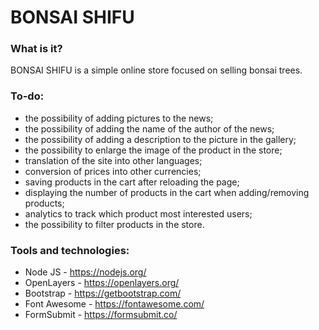 # BONSAI SHIFU

### What is it?
BONSAI SHIFU is a simple online store focused on selling bonsai trees.

### To-do:
- the possibility of adding pictures to the news;
- the possibility of adding the name of the author of the news;
- the possibility of adding a description to the picture in the gallery;
- the possibility to enlarge the image of the product in the store;
- translation of the site into other languages;
- conversion of prices into other currencies;
- saving products in the cart after reloading the page;
- displaying the number of products in the cart when adding/removing products;
- analytics to track which product most interested users;
- the possibility to filter products in the store.

### Tools and technologies:
- Node JS - https://nodejs.org/
- OpenLayers - https://openlayers.org/
- Bootstrap - https://getbootstrap.com/
- Font Awesome - https://fontawesome.com/
- FormSubmit - https://formsubmit.co/
